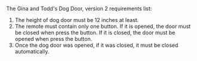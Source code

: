 The Gina and Todd's Dog Door, version 2
requirements list:
1. The height of dog door must be 12 inches at least.
2. The remote must contain only one button. If it is opened, the door must be closed when press the button.
   If it is closed, the door must be opened when press the button.
3. Once the dog door was opened, if it was closed, it must be closed automatically.